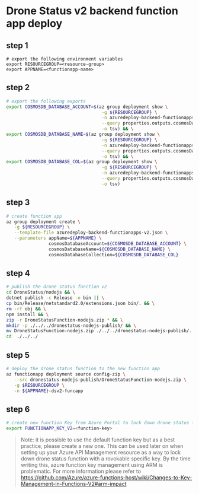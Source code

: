 # Drone Status v2 backend function app deploy

## step 1

```
# export the following environment variables
export RESOURCEGROUP=<resource-group>
export APPNAME=<functionapp-name>
```

## step 2

```bash
# export the following exports
export COSMOSDB_DATABASE_ACCOUNT=$(az group deployment show \
                                    -g ${RESOURCEGROUP} \
                                    -n azuredeploy-backend-functionapps \
                                    --query properties.outputs.cosmosDatabaseAccount.value \
                                    -o tsv) && \
export COSMOSDB_DATABASE_NAME=$(az group deployment show \
                                    -g ${RESOURCEGROUP} \
                                    -n azuredeploy-backend-functionapps \
                                    --query properties.outputs.cosmosDatabaseName.value \
                                    -o tsv) && \
export COSMOSDB_DATABASE_COL=$(az group deployment show \
                                    -g ${RESOURCEGROUP} \
                                    -n azuredeploy-backend-functionapps \
                                    --query properties.outputs.cosmosDatabaseCollection.value \
                                    -o tsv)
```

## step 3

```bash
# create function app
az group deployment create \
   -g ${RESOURCEGROUP} \
   --template-file azuredeploy-backend-functionapps-v2.json \
   --parameters appName=${APPNAME} \
                cosmosDatabaseAccount=${COSMOSDB_DATABASE_ACCOUNT} \
                cosmosDatabaseName=${COSMOSDB_DATABASE_NAME} \
                cosmosDatabaseCollection=${COSMOSDB_DATABASE_COL}
```

## step 4

```bash
# publish the drone status function v2
cd DroneStatus/nodejs && \
dotnet publish -c Release -o bin || \
cp bin/Release/netstandard2.0/extensions.json bin/. && \
rm -rf obj && \
npm install && \
zip -r DroneStatusFunction-nodejs.zip * && \
mkdir -p ./../../dronestatus-nodejs-publish/ && \
mv DroneStatusFunction-nodejs.zip ./../../dronestatus-nodejs-publish/. && \
cd  ./../../
```

## step 5

```bash
# deploy the drone status function to the new function app
az functionapp deployment source config-zip \
   --src dronestatus-nodejs-publish/DroneStatusFunction-nodejs.zip \
   -g $RESOURCEGROUP \
   -n ${APPNAME}-dsv2-funcapp
```

## step 6

```bash
# create new function Key from Azure Portal to lock down drone status function
export FUNCTIONAPP_KEY_V2=<function-key>
```

> Note: it is possible to use the default function key but as a best practice,
> please create a new one. This can be used later on when setting up your
> Azure API Management resource as a way to lock down drone status function with a
> rovokable specific key.
> By the time writing this, azure function key management using ARM is problematic.
> For more information please refer to https://github.com/Azure/azure-functions-host/wiki/Changes-to-Key-Management-in-Functions-V2#arm-impact
